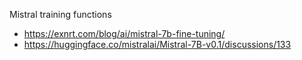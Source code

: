 Mistral training functions 
* https://exnrt.com/blog/ai/mistral-7b-fine-tuning/
* https://huggingface.co/mistralai/Mistral-7B-v0.1/discussions/133


